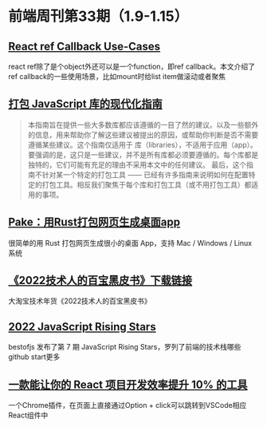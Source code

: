 # 前端周刊第33期（1.9-1.15）

## [React ref Callback Use-Cases](https://julesblom.com/writing/ref-callback-use-cases#ref-callback-caveat)

react ref除了是个object外还可以是一个function，即ref callback。本文介绍了ref callback的一些使用场景，比如mount时给list item做滚动或者聚焦

## [打包 JavaScript 库的现代化指南](https://github.com/frehner/modern-guide-to-packaging-js-library/blob/main/README.md)
> 本指南旨在提供一些大多数库都应该遵循的一目了然的建议。以及一些额外的信息，用来帮助你了解这些建议被提出的原因，或帮助你判断是否不需要遵循某些建议。这个指南仅适用于 库（libraries），不适用于应用（app）。 
> 要强调的是，这只是一些建议，并不是所有库都必须要遵循的。每个库都是独特的，它们可能有充足的理由不采用本文中的任何建议。 
> 最后，这个指南不针对某一个特定的打包工具 —— 已经有许多指南来说明如何在配置特定的打包工具。相反我们聚焦于每个库和打包工具（或不用打包工具）都适用的事项。

## [Pake：用Rust打包网页生成桌面app](https://github.com/tw93/Pake)

很简单的用 Rust 打包网页生成很小的桌面 App，支持 Mac / Windows / Linux 系统

## [《2022技术人的百宝黑皮书》下载链接](https://tb-tech.oss-cn-hangzhou.aliyuncs.com/The%20Complete%20Works%20of%20Tao%20Technology%202022.pdf)
大淘宝技术年货《2022技术人的百宝黑皮书》

## [2022 JavaScript Rising Stars](https://risingstars.js.org/2022/en)

bestofjs 发布了第 7 期 JavaScript Rising Stars，罗列了前端的技术栈哪些github start更多

## [一款能让你的 React 项目开发效率提升 10% 的工具](https://juejin.cn/post/7187580683786092603)

一个Chrome插件，在页面上直接通过Option + click可以跳转到VSCode相应React组件中
